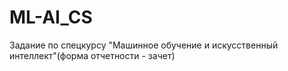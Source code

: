 # ML-AI_CS

Задание по спецкурсу "Машинное обучение и искусственный интеллект"(форма отчетности - зачет)
